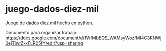 # juego-dados-diez-mil
Juego de dados diez mil hecho en python.

Documento para organizar trabajo:
https://docs.google.com/document/d/1WfMbEQS_WAMsyWozfMI4C3RNWj0ejTiwrZ-xFLR05fY/edit?usp=sharing
